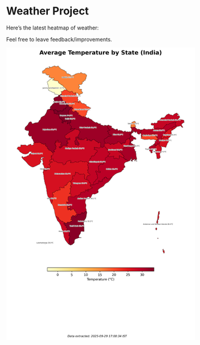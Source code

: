 # Weather Project

Here’s the latest heatmap of weather:

Feel free to leave feedback/improvements.

![India Heatmap](docs/assets/india_heatmap.png?v=DA6DDC)
